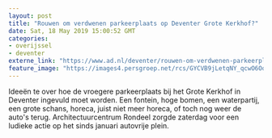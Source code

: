 ```yaml
---
layout: post
title: "Rouwen om verdwenen parkeerplaats op Deventer Grote Kerkhof?"
date: Sat, 18 May 2019 15:00:52 GMT
categories: 
- overijssel 
- deventer 
externe_link: "https://www.ad.nl/deventer/rouwen-om-verdwenen-parkeerplaats-op-deventer-grote-kerkhof~adbb601e/"
feature_image: "https://images4.persgroep.net/rcs/GYCVB9jLetqNY_qcwO6OqgueASo/diocontent/148675043/_fitwidth/400/?appId=21791a8992982cd8da851550a453bd7f&quality=0.7"
---
```


Ideeën te over hoe de vroegere parkeerplaats bij het Grote Kerkhof in Deventer ingevuld moet worden. Een fontein, hoge bomen, een waterpartij, een grote schans, horeca, juist niet meer horeca, of toch nog weer de auto's terug.  Architectuurcentrum Rondeel zorgde zaterdag voor een ludieke actie op het sinds januari autovrije plein.
